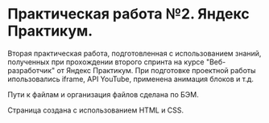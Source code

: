 # Практическая работа №2. Яндекс Практикум.

Вторая практическая работа, подготовленная с использованием знаний, полученных при прохождении второго спринта на курсе "Веб-разработчик" от Яндекс Практикум. При подготовке проектной работы ипользовались iframe, API YouTube, применена анимация блоков и т.д.

Пути к файлам и организация файлов сделана по БЭМ.

Страница создана с использованием HTML и CSS.
